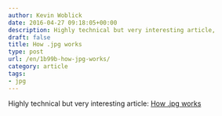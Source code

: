 ```yaml
---
author: Kevin Woblick
date: 2016-04-27 09:18:05+00:00
description: Highly technical but very interesting article,
draft: false
title: How .jpg works
type: post
url: /en/1b99b-how-jpg-works/
category: article
tags:
- jpg
---
```


Highly technical but very interesting article: [How .jpg works](https://medium.freecodecamp.com/how-jpg-works-a4dbd2316f35)

